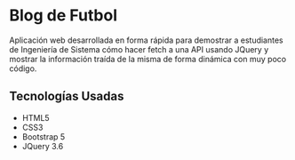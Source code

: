 # Blog de Futbol

Aplicación web desarrollada en forma rápida para demostrar a estudiantes de Ingeniería de Sistema cómo hacer fetch a una API usando JQuery y mostrar la información traída de la misma de forma dinámica con muy poco código.

## Tecnologías Usadas

- HTML5
- CSS3
- Bootstrap 5
- JQuery 3.6
